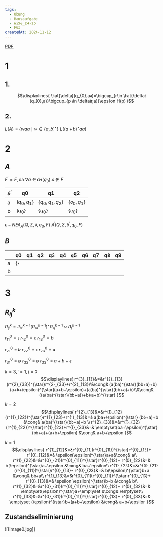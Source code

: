 ```yaml
---
tags:
  - Übung
  - Hausaufgabe
  - WiSe_24-25
  - FGI
createdAt: 2024-11-12
---
```

[PDF](Uebung_04.pdf)
# 1
## 1.
$$\displaylines{
\hat{\delta}(q_{0},aa)=\bigcup_{r\in \hat{\delta}(q_{0},a)}\bigcup_{p \in \delta(r,a)}\epsilon H(p)
}$$

## 2.
$L(A)=\{ waa\mid w\in\{ a,b \}^\star \}$
$L((a+b)^\star aa)$

# 2
## $A$
$F^{\prime}=F$, da $\forall a \in\epsilon H(q_{0}). a \notin F$

| $\delta^\prime$ | q0                  | q1                        | q2                  |
| --------------- | ------------------- | ------------------------- | ------------------- |
| a               | $\{ q_{0},q_{1} \}$ | $\{ q_{0},q_{1},q_{2} \}$ | $\{ q_{0},q_{1} \}$ |
| b               | $\{ q_{0} \}$       | $\{ q_{0} \}$             | $\{ q_{0} \}$       |
$\epsilon-NEA_{A}(Q,\Sigma,\delta,q_{0},F)$
$A^{\prime}(Q,\Sigma,\delta^\prime, q_{0},F)$

## $B$


|     | q0       | q1  | q2  | q3  | q4  | q5  | q6  | q7  | q8  | q9  |
| --- | -------- | --- | --- | --- | --- | --- | --- | --- | --- | --- |
| a   | $\{  \}$ |     |     |     |     |     |     |     |     |     |
| b   |          |     |     |     |     |     |     |     |     |     |

# 3
## $R^{k}_{ij}$
$R^{k}_{ij}=R^{k-1}_{ik}(R^{k-1}_{kk})^{\star}R^{k-1}_{kj}\cup R^{k-1}_{ij}$

$r^{0}_{11}=\epsilon$
$r^{0}_{12}=a$
$r^{0}_{13}=b$

$r^{0}_{21}=b$
$r^{0}_{22}=\epsilon$
$r^{0}_{23}=a$

$r^{0}_{31}=\emptyset$
$r^{0}_{32}=\emptyset$
$r^{0}_{33}=a+b+\epsilon$

$k=3,i=1,j=3$
$$\displaylines{
r^{3}_{13}&=&r^{2}_{13}(r^{2}_{33})^{\star}r^{2}_{33}+r^{2}_{13}\\&\cong& (a(ba)^{\star}(bb+a)+b)(a+b+\epsilon)^{\star}(a+b+\epsilon)+(a(ba)^{\star}(bb+a)+b)\\&\cong&
((a(ba)^{\star}(bb+a))+b)(a+b)^{\star}
}$$

$k=2$
$$\displaylines{
r^{2}_{13}&=&r^{1}_{12}(r^{1}_{22})^{\star}r^{1}_{23}+r^{1}_{13}&=& a(ba+\epsilon)^{\star} (bb+a)+b &\cong& a(ba)^{\star}(bb+a)+b \\
r^{2}_{33}&=&r^{1}_{32}(r^{1}_{22})^{\star}r^{1}_{23}+r^{1}_{33}&=& \emptyset(ba+\epsilon)^{\star}(bb+a)+(a+b+\epsilon) &\cong& a+b+\epsilon
}$$

$k=1$
$$\displaylines{
r^{1}_{12}&=&r^{0}_{11}(r^{0}_{11})^{\star}r^{0}_{12}+ r^{0}_{12}&=& \epsilon(\epsilon)^{\star}a+a&\cong& a\\
r^{1}_{22}&=&r^{0}_{21}(r^{0}_{11})^{\star}r^{0}_{12}+ r^{0}_{22}&=& b(\epsilon)^{\star}a+\epsilon &\cong& ba+\epsilon\\
r^{1}_{23}&=&r^{0}_{21}(r^{0}_{11})^{\star}r^{0}_{13}+ r^{0}_{23}&=& b(\epsilon)^{\star}b+a &\cong& bb+a\\
r^{1}_{13}&=&r^{0}_{11}(r^{0}_{11})^{\star}r^{0}_{13}+ r^{0}_{13}&=& \epsilon(\epsilon)^{\star}b+b &\cong& b\\
r^{1}_{32}&=&r^{0}_{31}(r^{0}_{11})^{\star}r^{0}_{12}+ r^{0}_{32}&=& \emptyset(\epsilon)^{\star}a+\emptyset &\cong& \emptyset\\
r^{1}_{33}&=&r^{0}_{31}(r^{0}_{11})^{\star}r^{0}_{13}+ r^{0}_{33}&=& \emptyset (\epsilon)^{\star}b+(a+b+\epsilon) &\cong& a+b+\epsilon
}$$

## Zustandseliminierung
![[image0.jpg]]